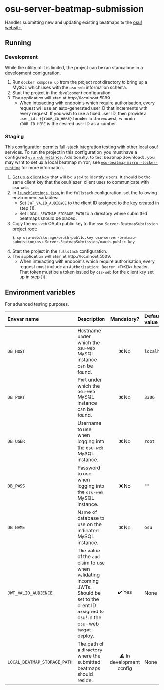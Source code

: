 # osu-server-beatmap-submission

Handles submitting new and updating existing beatmaps to the [osu! website.](https://osu.ppy.sh/)

## Running

### Development

While the utility of it is limited, the project can be ran standalone in a development configuration.

1. Run `docker compose up` from the project root directory to bring up a MySQL which uses with the `osu-web` information schema.
2. Start the project in the `development` configuration.
3. The application will start at http://localhost:5089.
    - When interacting with endpoints which require authorisation, every request will use an auto-generated user ID that increments with every request.
      If you wish to use a fixed user ID, then provide a `user_id: ${YOUR_ID_HERE}` header in the request, wherein `YOUR_ID_HERE` is the desired user ID as a number.

### Staging

This configuration permits full-stack integration testing with other local osu! services.
To run the project in this configuration, you must have a configured [`osu-web` instance](https://github.com/ppy/osu-web/blob/master/SETUP.md).
Additionally, to test beatmap downloads, you may want to set up a local beatmap mirror; see [`osu-beatmap-mirror-docker-runtime`](https://github.com/ThePooN/osu-beatmap-mirror-docker-runtime) for more information.

1. [Set up a client key](https://github.com/ppy/osu-web/blob/master/SETUP.md#use-the-api-from-osu) that will be used to identify users. It should be the same client key that the osu!(lazer) client uses to communicate with `osu-web`.
2. In [`launchSettings.json`](osu.Server.BeatmapSubmission/Properties/launchSettings.json), in the `fullstack` configuration, set the following environment variables:
   - Set `JWT_VALID_AUDIENCE` to the client ID assigned to the key created in step (1).
   - Set `LOCAL_BEATMAP_STORAGE_PATH` to a directory where submitted beatmaps should be placed.
3. Copy the `osu-web` OAuth public key to the `osu.Server.BeatmapSubmission` project root:
   ```
   $ cp osu-web/storage/oauth-public.key osu-server-beatmap-submission/osu.Server.BeatmapSubmission/oauth-public.key
   ```
4. Start the project in the `fullstack` configuration.
5. The application will start at http://localhost:5089.
   - When interacting with endpoints which require authorisation, every request must include an `Authorization: Bearer <TOKEN>` header. That token must be a token issued by `osu-web` for the client key set up in step (1).

## Environment variables

For advanced testing purposes.

| Envvar name                  | Description                                                                                                                                      |        Mandatory?        | Default value |
|:-----------------------------|:-------------------------------------------------------------------------------------------------------------------------------------------------|:------------------------:|:--------------|
| `DB_HOST`                    | Hostname under which the `osu-web` MySQL instance can be found.                                                                                  |           ❌ No           | `localhost`   |
| `DB_PORT`                    | Port under which the `osu-web` MySQL instance can be found.                                                                                      |           ❌ No           | `3306`        |
| `DB_USER`                    | Username to use when logging into the `osu-web` MySQL instance.                                                                                  |           ❌ No           | `root`        |
| `DB_PASS`                    | Password to use when logging into the `osu-web` MySQL instance.                                                                                  |           ❌ No           | `""`          |
| `DB_NAME`                    | Name of database to use on the indicated MySQL instance.                                                                                         |           ❌ No           | `osu`         |
| `JWT_VALID_AUDIENCE`         | The value of the `aud` claim to use when validating incoming JWTs. Should be set to the client ID assigned to osu! in the osu-web target deploy. |          ✔️ Yes          | None          |
| `LOCAL_BEATMAP_STORAGE_PATH` | The path of a directory where the submitted beatmaps should reside.                                                                              | ⚠️ In development config | None          |
